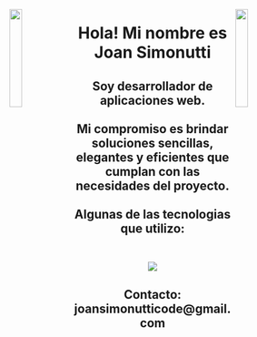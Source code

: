 
<img align="left" src="https://user-images.githubusercontent.com/65187002/144930161-2f783401-8d27-4fdf-a2f7-cc0ba32f1f1f.gif" width="21%" style="display:inline;"><img align="right" src="https://user-images.githubusercontent.com/65187002/144930161-2f783401-8d27-4fdf-a2f7-cc0ba32f1f1f.gif" width="21%" style="display:inline;">

<h1 align="center">Hola! Mi nombre es Joan Simonutti</h1>
<h2 align="center">Soy desarrollador de aplicaciones web.<br/><br/>
  Mi compromiso es brindar soluciones sencillas, elegantes y
  eficientes que cumplan con las necesidades del proyecto.<br/><br/>
  Algunas de las tecnologias que utilizo:
<p align="center">
  <a href="https://skillicons.dev"> <br/>
    <img src="https://skillicons.dev/icons?i=html,css,js,react,py,jest,git,figma,linux" />
  </a>
</p>
</h2>
<h2 align="center">Contacto: joansimonutticode@gmail.com</h2>










<!--
**JoanSimonutti/JoanSimonutti** is a ✨ _special_ ✨ repository because its `README.md` (this file) appears on your GitHub profile.

Here are some ideas to get you started:

- 🔭 I’m currently working on ...
- 🌱 I’m currently learning ...
- 👯 I’m looking to collaborate on ...
- 🤔 I’m looking for help with ...
- 💬 Ask me about ...
- 📫 How to reach me: ...
- 😄 Pronouns: ...
- ⚡ Fun fact: ...
-->
